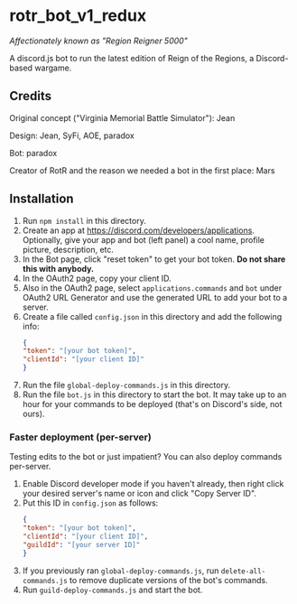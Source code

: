 # rotr_bot_v1_redux
*Affectionately known as "Region Reigner 5000"*

A discord.js bot to run the latest edition of Reign of the Regions, a Discord-based wargame.

## Credits

Original concept ("Virginia Memorial Battle Simulator"): Jean

Design: Jean, SyFi, AOE, paradox

Bot: paradox

Creator of RotR and the reason we needed a bot in the first place: Mars

## Installation

1. Run ``npm install`` in this directory.
2. Create an app at https://discord.com/developers/applications. Optionally, give your app and bot (left panel) a cool name, profile picture, description, etc.
3. In the Bot page, click "reset token" to get your bot token. **Do not share this with anybody.**
4. In the OAuth2 page, copy your client ID.
5. Also in the OAuth2 page, select ``applications.commands`` and ``bot`` under OAuth2 URL Generator and use the generated URL to add your bot to a server.
6. Create a file called ``config.json`` in this directory and add the following info:
    ```json
    {
	"token": "[your bot token]",
	"clientId": "[your client ID]"
    }
    ```
7. Run the file ``global-deploy-commands.js`` in this directory.
8. Run the file ``bot.js`` in this directory to start the bot. It may take up to an hour for your commands to be deployed (that's on Discord's side, not ours).

### Faster deployment (per-server)

Testing edits to the bot or just impatient? You can also deploy commands per-server.

1. Enable Discord developer mode if you haven't already, then right click your desired server's name or icon and click "Copy Server ID".
2. Put this ID in ``config.json`` as follows:
    ```json
    {
	"token": "[your bot token]",
	"clientId": "[your client ID]",
    "guildId": "[your server ID]"
    }
    ```
3. If you previously ran ``global-deploy-commands.js``, run ``delete-all-commands.js`` to remove duplicate versions of the bot's commands.
4. Run ``guild-deploy-commands.js`` and start the bot.